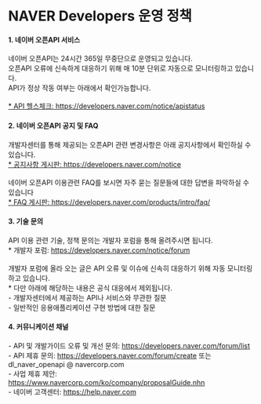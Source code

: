 # NAVER Developers 운영 정책

<html lang="ko">
<head>
    <title>NAVER Developers - 운영 정책</title>
</head>
<body>
<div class="con">
    <h4 class="h_subsub">1. 네이버 오픈API 서비스</h4>
    <div class="p_desc">
        네이버 오픈API는 24시간 365일 무중단으로 운영되고 있습니다.
        <br>오픈API 오류에 신속하게 대응하기 위해 매 10분 단위로 자동으로 모니터링하고 있습니다.
        <br>API가 정상 작동 여부는 아래에서 확인가능합니다.
        <br><br><a href="https://developers.naver.com/notice/apistatus">* API 헬스체크: https://developers.naver.com/notice/apistatus</a>
    </div>
        <h4 class="h_subsub">2. 네이버 오픈API 공지 및 FAQ </h4>
    <div class="p_desc">
        개발자센터를 통해 제공되는 오픈API 관련 변경사항은 아래 공지사항에서 확인하실 수 있습니다.
        <br><a href="https://developers.naver.com/notice">* 공지사항 게시판: https://developers.naver.com/notice</a>
        <br><br>네이버 오픈API 이용관련 FAQ를 보시면 자주 묻는 질문들에 대한 답변을 파악하실 수 있습니다
        <br><a href="https://developers.naver.com/products/intro/faq/faq.md">* FAQ 게시판: https://developers.naver.com/products/intro/faq/</a>
    </div>
    <h4 class="h_subsub">3. 기술 문의</h4>
    <div class="p_desc">
        API 이용 관련 기술, 정책 문의는 개발자 포럼을 통해 올려주시면 됩니다.
        <br>* 개발자 포럼: <a href="https://developers.naver.com/notice/forum"> https://developers.naver.com/notice/forum</a>
        <br><br>개발자 포럼에 올라 오는 글은 API 오류 및 이슈에 신속히 대응하기 위해 자동 모니터링하고 있습니다.
        <br>* 다만 아래에 해당하는 내용은 공식 대응에서 제외됩니다.
        <br>- 개발자센터에서 제공하는 API나 서비스와 무관한 질문
        <br>- 일반적인 응용애플리케이션 구현 방법에 대한 질문
    </div>
    <h4 class="h_subsub">4. 커뮤니케이션 채널</h4>
    <div class="p_desc">
        - API 및 개발가이드 오류 및 개선 문의: <a href="https://developers.naver.com/forum/list">https://developers.naver.com/forum/list</a>
        <br>- API 제휴 문의: <a href="https://developers.naver.com/forum/create">https://developers.naver.com/forum/create</a> 또는 dl_naver_openapi @ navercorp.com
        <br>- 사업 제휴 제안: <a href="https://www.navercorp.com/ko/company/proposalGuide.nhn">https://www.navercorp.com/ko/company/proposalGuide.nhn</a>
        <br>- 네이버 고객센터: <a href="https://help.naver.com">https://help.naver.com</a>
    </div>
</div>
</body>
</html>
